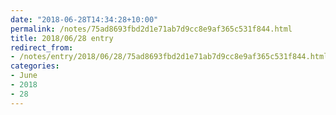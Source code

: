 ```yaml
---
date: "2018-06-28T14:34:28+10:00"
permalink: /notes/75ad8693fbd2d1e71ab7d9cc8e9af365c531f844.html
title: 2018/06/28 entry
redirect_from:
- /notes/entry/2018/06/28/75ad8693fbd2d1e71ab7d9cc8e9af365c531f844.html
categories:
- June
- 2018
- 28
---
```

